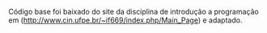 Código base foi baixado do site da disciplina de introdução a programação em (http://www.cin.ufpe.br/~if669/index.php/Main_Page) e adaptado.